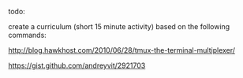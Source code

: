 todo:

create a curriculum (short 15 minute activity) based on the following commands:


http://blog.hawkhost.com/2010/06/28/tmux-the-terminal-multiplexer/


https://gist.github.com/andreyvit/2921703
